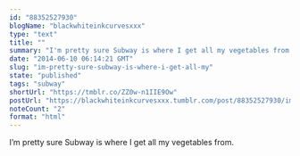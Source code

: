 ```yaml
---
id: "88352527930"
blogName: "blackwhiteinkcurvesxxx"
type: "text"
title: ""
summary: "I'm pretty sure Subway is where I get all my vegetables from. "
date: "2014-06-10 06:14:21 GMT"
slug: "im-pretty-sure-subway-is-where-i-get-all-my"
state: "published"
tags: "subway"
shortUrl: "https://tmblr.co/ZZ0w-n1IIE9Ow"
postUrl: "https://blackwhiteinkcurvesxxx.tumblr.com/post/88352527930/im-pretty-sure-subway-is-where-i-get-all-my"
noteCount: "2"
format: "html"
---
```


I’m pretty sure Subway is where I get all my vegetables from.